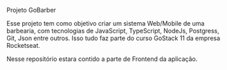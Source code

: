 Projeto GoBarber

Esse projeto tem como objetivo criar um sistema Web/Mobile de uma barbearia, com tecnologias de JavaScript, TypeScript, NodeJs, Postgress, Git, Json entre outros. Isso tudo faz parte do curso GoStack 11 da empresa Rocketseat.

Nesse repositório estara contido a parte de Frontend da aplicação.
